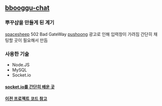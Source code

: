 ## [bbooggu-chat](http://bbooggu.shop)

### 뿌꾸샵을 만들게 된 계기

[spacesheep](https://spacesheep.co.kr/) 502 Bad GateWay
[pushoong](https://pushoong.com/) 광고로 인해 입력창이 가려짐
간단히 채팅할 곳이 필요해서 만듬

### 사용한 기술

- Node.JS
- MySQL
- Socket.io

#### [socket.io를 간단히 배운 곳](https://youtu.be/UoKoPP91Qx0)

#### [이전 프로젝트 코드 참고](https://github.com/hs96wings/ontelier)
